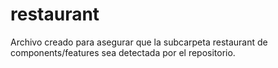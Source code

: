 # restaurant
Archivo creado para asegurar que la subcarpeta restaurant de components/features sea detectada por el repositorio.